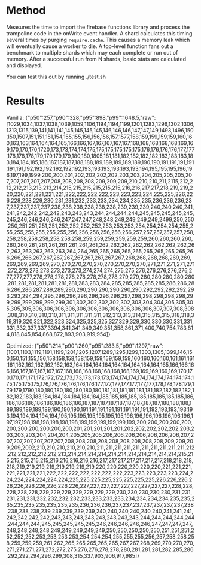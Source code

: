 # Method

Measures the time to import the firebase functions library and process the trampoline
code in the onWrite event handler. A shard calculates this timing several times by
purging `require.cache`. This causes a memory leak which will eventually cause a worker
to die. A top-level function fans out a benchmark to multiple shards which may each
complete or run out of memory. After a successful run from N shards, basic stats
are calculated and displayed.

You can test this out by running ./test.sh <projectId>

# Results

Vanilla:
{"p50":257,"p90":328,"p95":898,"p99":1648.5,"raw":[1029,1034,1037,1038,1039,1059,1106,1194,1194,1199,1201,1283,1296,1302,1306,1313,1315,139,141,141,141,145,145,145,145,146,146,146,147,147,149,1493,1496,150,150,1507,151,151,151,154,155,155,156,156,156,157,1577,158,159,159,159,159,160,160,163,163,164,164,164,165,166,166,167,167,167,167,167,168,168,168,168,168,169,169,170,170,170,1720,173,173,174,174,175,175,175,175,175,175,176,176,176,176,177,177,178,178,178,179,179,179,179,180,180,1805,181,181,182,182,182,182,183,183,183,183,184,184,185,186,187,187,187,188,188,189,189,189,189,189,190,190,191,191,191,191,191,191,192,192,192,192,192,192,193,193,193,193,193,193,194,195,195,195,196,196,197,199,1999,200,200,201,202,202,202,202,203,203,204,205,205,205,207,207,207,207,207,208,208,208,208,209,209,209,210,210,210,211,2115,212,212,212,213,213,213,214,215,215,215,215,215,215,216,216,217,217,218,219,219,220,220,221,221,221,221,222,222,222,222,223,223,223,224,225,225,226,226,228,228,229,230,231,231,232,233,233,234,234,235,235,236,236,236,237,237,237,237,237,238,238,238,238,238,238,239,239,239,240,240,240,241,241,242,242,242,242,243,243,243,244,244,244,244,245,245,245,245,245,245,246,246,246,246,247,247,247,248,248,249,249,249,249,2499,250,250,250,251,251,251,251,252,252,252,252,253,253,253,254,254,254,254,255,255,255,255,255,255,255,256,256,256,256,256,256,257,257,257,257,257,258,258,258,258,258,258,258,258,259,259,259,259,259,259,260,260,260,260,260,260,261,261,261,261,261,261,261,262,262,262,262,262,262,262,262,262,263,263,263,263,263,264,264,265,265,265,265,265,265,265,265,265,266,266,266,267,267,267,267,267,267,267,267,267,268,268,268,268,269,269,269,269,269,269,270,270,270,270,270,270,270,270,270,271,271,271,271,271,272,273,273,273,273,273,273,274,274,274,275,275,276,276,276,276,276,277,277,277,278,278,278,278,278,278,278,278,279,279,280,280,280,280,280,281,281,281,281,281,281,281,283,283,284,285,285,285,285,285,286,286,286,286,286,287,289,289,290,290,290,290,290,290,290,292,292,292,292,293,293,294,294,295,296,296,296,296,296,296,297,298,298,298,298,298,299,299,299,299,299,299,301,302,302,302,302,302,303,304,304,305,305,305,305,305,306,306,306,306,306,306,306,306,306,306,306,307,307,308,308,308,310,310,310,310,311,311,311,311,311,312,313,313,314,315,315,315,318,318,319,319,320,321,322,323,324,325,325,325,327,329,329,330,330,330,331,331,331,332,337,337,3394,341,341,349,349,351,358,361,371,400,740,754,783,814,818,845,854,868,872,893,903,919,954]}

Optimized:
{"p50":214,"p90":260,"p95":283.5,"p99":1297,"raw":[1001,1103,1119,1191,1199,1201,1205,1207,1289,1295,1299,1303,1305,1399,146,150,150,151,155,156,158,158,158,158,159,159,159,159,159,160,160,160,160,161,161,161,161,162,162,162,162,162,163,164,164,164,164,164,164,164,164,164,165,166,166,166,166,167,167,167,167,167,168,168,168,168,168,168,168,169,169,169,169,169,170,170,170,171,171,172,172,172,173,173,173,173,173,174,174,174,174,174,174,174,174,174,175,175,175,175,176,176,176,176,176,176,177,177,177,177,177,177,177,178,178,178,179,179,179,1790,180,180,180,180,180,180,180,181,181,181,181,181,181,182,182,182,182,182,182,183,183,184,184,184,184,184,184,185,185,185,185,185,185,185,185,185,186,186,186,186,186,186,186,186,186,187,187,187,187,187,187,187,187,187,188,188,188,189,189,189,189,189,190,190,190,191,191,191,191,191,191,191,191,192,193,193,193,193,194,194,194,194,194,195,195,195,195,195,195,195,196,196,196,196,196,196,196,197,197,198,198,198,198,198,198,199,199,199,199,199,199,200,200,200,200,200,200,200,200,200,200,200,201,201,201,201,201,202,202,202,202,202,203,203,203,203,204,204,204,205,205,205,206,206,206,206,206,206,206,207,207,207,207,207,207,207,208,208,208,208,208,208,208,208,208,209,209,209,209,2092,210,210,210,210,210,210,211,211,211,211,211,211,211,211,211,211,212,212,212,212,212,212,213,214,214,214,214,214,214,214,214,214,214,214,215,215,215,215,215,215,216,216,216,216,216,217,217,217,217,217,217,217,218,218,218,218,219,219,219,219,219,219,219,219,220,220,220,220,220,220,221,221,221,221,221,221,221,222,222,222,222,222,222,222,223,223,223,223,223,224,224,224,224,224,224,224,225,225,225,225,225,225,225,225,226,226,226,226,226,226,226,226,226,226,227,227,227,227,227,227,227,227,227,228,228,228,228,228,229,229,229,229,229,229,229,230,230,230,230,230,231,231,231,231,231,232,232,232,232,233,233,233,233,234,234,234,234,235,235,235,235,235,235,235,235,235,236,236,236,237,237,237,237,237,237,237,238,238,238,238,239,239,239,239,239,240,240,240,240,240,240,241,241,241,242,242,242,242,243,243,243,243,243,243,243,243,244,244,244,244,244,244,244,244,245,245,245,245,245,246,246,246,246,246,247,247,247,247,248,248,248,248,249,249,249,249,249,250,250,250,250,250,251,251,251,252,252,252,253,253,253,253,254,254,254,255,255,255,256,257,258,258,258,259,259,259,261,262,265,265,265,265,265,267,267,268,269,270,270,270,271,271,271,271,272,272,275,276,276,278,278,280,281,281,281,282,285,286,292,292,294,296,299,308,315,337,903,906,917,985]}